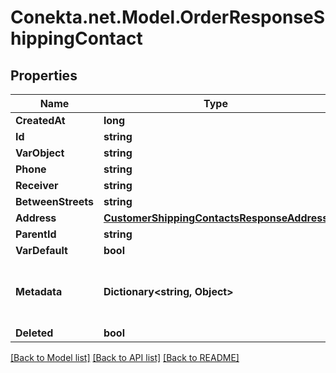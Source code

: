 # Conekta.net.Model.OrderResponseShippingContact

## Properties

Name | Type | Description | Notes
------------ | ------------- | ------------- | -------------
**CreatedAt** | **long** |  | [optional] 
**Id** | **string** |  | [optional] 
**VarObject** | **string** |  | [optional] 
**Phone** | **string** |  | [optional] 
**Receiver** | **string** |  | [optional] 
**BetweenStreets** | **string** |  | [optional] 
**Address** | [**CustomerShippingContactsResponseAddress**](CustomerShippingContactsResponseAddress.md) |  | [optional] 
**ParentId** | **string** |  | [optional] 
**VarDefault** | **bool** |  | [optional] 
**Metadata** | **Dictionary&lt;string, Object&gt;** | Metadata associated with the shipping contact | [optional] 
**Deleted** | **bool** |  | [optional] 

[[Back to Model list]](../README.md#documentation-for-models) [[Back to API list]](../README.md#documentation-for-api-endpoints) [[Back to README]](../README.md)

